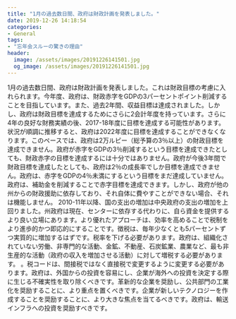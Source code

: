 ```yaml
---
title: "1月の過去数日間、政府は財政計画を発表しました。"
date: 2019-12-26 14:18:54
categories:
- General
tags:
- "忘年会スルーの驚きの理由"
header:
  image: /assets/images/20191226141501.jpg
  og_image: /assets/images/20191226141501.jpg
---
```


1月の過去数日間、政府は財政計画を発表しました。これは財政目標の考慮に入れられます。今年度、政府は、財政赤字をGDPの3パーセントポイント削減することを目指しています。また、過去2年間、収益目標は達成されました。しかし、政府は財政目標を達成するためにさらに2会計年度を持っています。さらに4年の良好な財務実績の後、2017-18年度に目標を達成する可能性があります。状況が順調に推移すると、政府は2022年度に目標を達成することができなくなります。このペースでは、政府は2万ルピー（総予算の3％以上）の財政目標を達成できません。政府が赤字をGDPの3％削減するという目標を達成できたとしても、財政赤字の目標を達成するには十分ではありません。政府が今後3年間で財政目標を達成したとしても、政府は2％の成長率でしか目標を達成できません。政府は、赤字をGDPの4％未満にするという目標をまだ達成していません。政府は、補助金を削減することで赤字目標を達成できます。しかし、政府が他の州からの財政援助に依存しており、それ自体に費やすことができない場合、それは機能しません。 2010-11年以降、国の支出の増加は中央政府の支出の増加を上回りました。州政府は現在、センターに依存する代わりに、自ら資金を提供するより良い立場にあります。より優れたアプローチは、効率を高めることで税制をより進歩的かつ即応的にすることです。徴税は、毎年少なくとも5パーセントずつ実質的に増加するはずです。税率を下げる必要があります。政府は、組織化されていない労働、非専門的な活動、金鉱、不動産、石炭鉱業、農業など、最も非生産的な活動（政府の収入を増加させる活動）に対して増税する必要があります。 。税コードは、間接税ではなく直接税で変更するように変更する必要があります。政府は、外国からの投資を容易にし、企業が海外への投資を決定する際に生じる不確実性を取り除くべきです。革新的な企業を奨励し、公共部門の工業化を奨励することに、より重点を置くべきです。企業が新しいテクノロジーを作成することを奨励することに、より大きな焦点を当てるべきです。政府は、輸送インフラへの投資を奨励すべきです。

